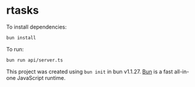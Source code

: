 # rtasks

To install dependencies:

```bash
bun install
```

To run:

```bash
bun run api/server.ts
```

This project was created using `bun init` in bun v1.1.27. [Bun](https://bun.sh) is a fast all-in-one JavaScript runtime.
